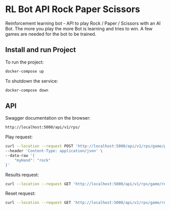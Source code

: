 # RL Bot API Rock Paper Scissors

Reinforcement learning bot - API to play Rock / Paper / Scissors with an AI Bot. The more you play the more Bot is learning and tries to win. A few games are needed for the bot to be trained.

## Install and run Project

To run the project:
```bash
docker-compose up
```

To shutdown the service:
```bash
docker-compose down
```

## API

Swagger documentation on the browser:
```bash
http://localhost:5000/api/v1/rps/
```

Play request:
```bash
curl --location --request POST 'http://localhost:5000/api/v1/rps/game/play' \
--header 'Content-Type: application/json' \
--data-raw '{
    "myHand": "rock"
}'
```

Results request:
```bash
curl --location --request GET 'http://localhost:5000/api/v1/rps/game/results'
```

Reset request:
```bash
curl --location --request GET 'http://localhost:5000/api/v1/rps/game/reset'
```